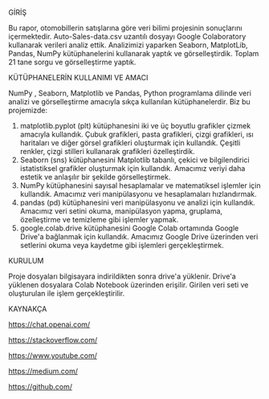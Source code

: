 GİRİŞ

Bu rapor, otomobillerin satışlarına göre veri bilimi projesinin sonuçlarını içermektedir. 
Auto-Sales-data.csv uzantılı dosyayı Google Colaboratory kullanarak verileri analiz ettik.  Analizimizi yaparken Seaborn, MatplotLib, Pandas, NumPy kütüphanelerini kullanarak yaptık ve görselleştirdik. Toplam 21 tane sorgu ve görselleştirme yaptık. 


KÜTÜPHANELERİN KULLANIMI VE AMACI

NumPy , Seaborn, Matplotlib ve Pandas, Python programlama dilinde veri analizi ve görselleştirme amacıyla sıkça kullanılan kütüphanelerdir. Biz bu projemizde:
1.	matplotlib.pyplot (plt) kütüphanesini iki ve üç boyutlu grafikler çizmek amacıyla kullandık. Çubuk grafikleri, pasta grafikleri, çizgi grafikleri, ısı haritaları ve diğer görsel grafikleri oluşturmak için kullandık. Çeşitli renkler, çizgi stilleri kullanarak grafikleri özelleştirdik.
2.	Seaborn (sns) kütüphanesini Matplotlib tabanlı, çekici ve bilgilendirici istatistiksel grafikler oluşturmak için kullandık. Amacımız veriyi daha estetik ve anlaşılır bir şekilde görselleştirmek.
3.	NumPy kütüphanesini sayısal hesaplamalar ve matematiksel işlemler için kullandık. Amacımız veri manipülasyonu ve hesaplamaları hızlandırmak.
4.	pandas (pd) kütüphanesini veri manipülasyonu ve analizi için kullandık. Amacımız veri setini okuma, manipülasyon yapma, gruplama, özelleştirme ve temizleme gibi işlemler yapmak.
5.	google.colab.drive kütüphanesini Google Colab ortamında Google Drive'a bağlanmak için kullandık. Amacımız Google Drive üzerinden veri setlerini okuma veya kaydetme gibi işlemleri gerçekleştirmek.

KURULUM

Proje dosyaları bilgisayara indirildikten sonra drive'a yüklenir. Drive'a yüklenen dosyalara Colab Notebook üzerinden erişilir. Girilen veri seti ve oluşturulan  ile işlem gerçekleştirilir.

KAYNAKÇA

https://chat.openai.com/

https://stackoverflow.com/

https://www.youtube.com/

https://medium.com/

https://github.com/
